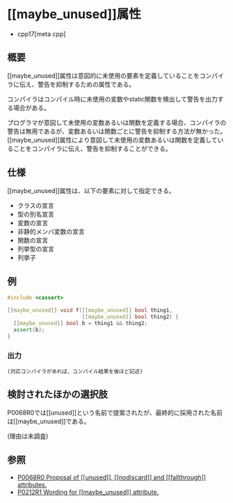 # [[maybe_unused]]属性
* cpp17[meta cpp]

## 概要

[[maybe_unused]]属性は意図的に未使用の要素を定義していることをコンパイラに伝え、警告を抑制するための属性である。

コンパイラはコンパイル時に未使用の変数やstatic関数を検出して警告を出力する場合がある。

プログラマが意図して未使用の変数あるいは関数を定義する場合、コンパイラの警告は無用であるが、変数あるいは関数ごとに警告を抑制する方法が無かった。[[maybe_unused]]属性により意図して未使用の変数あるいは関数を定義していることをコンパイラに伝え、警告を抑制することができる。

## 仕様

[[maybe_unused]]属性は、以下の要素に対して指定できる。

* クラスの宣言
* 型の別名宣言
* 変数の宣言
* 非静的メンバ変数の宣言
* 関数の宣言
* 列挙型の宣言
* 列挙子

## 例
```cpp
#include <cassert>

[[maybe_unused]] void f([[maybe_unused]] bool thing1,
                        [[maybe_unused]] bool thing2) {
  [[maybe_unused]] bool b = thing1 && thing2;
  assert(b);
}
```

### 出力
```
(対応コンパイラがあれば、コンパイル結果を後ほど記述)
```

## 検討されたほかの選択肢

P0068R0では[[unused]]という名前で提案されたが、最終的に採用された名前は[[maybe_unused]]である。

(理由は未調査)

## 参照
- [P0068R0 Proposal of [[unused]], [[nodiscard]] and [[fallthrough]] attributes.](http://www.open-std.org/jtc1/sc22/wg21/docs/papers/2015/p0068r0.pdf)
- [P0212R1 Wording for [[maybe_unused]] attribute.](http://www.open-std.org/jtc1/sc22/wg21/docs/papers/2016/p0212r1.pdf)
